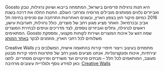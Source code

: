 Goosto היא חנות נרגילות פרימיום בישראל, המתמחה בייבוא ושיווק נרגילות, טבק ואביזרים נלווים ממותגים מובילים מרוסיה ומרחבי העולם. החנות החלה את דרכה בשנת 2016 כמיזם מיקור חוץ בצפון הארץ, ובשנים האחרונות התרחבה עם סניפים בחיפה תל אביב ובכרמיאל. 
האתר מציע מגוון רחב של מוצרים, כולל נרגילות, תערובות עישון, ראשים לנרגילה, גחלים ואביזרים נוספים, לצד מדריכים וטיפים לבחירת המוצרים המתאימים. Goosto שמה דגש על איכות המוצרים ושירות לקוחות מקצועי, ומספקת משלוחים לכל רחבי הארץ, מוזמנים לבקר [באתר המותג]([url](https://www.goosto.co.il/))





Creative Walls מתמחים בעיצוב וייצור חיפויי קירות בהתאמה אישית, המשלבים בין יצירתיות, איכות ופונקציונליות. אנחנו מציעים מגוון רחב של פתרונות חיפוי קירות מבטון מעוצב, המותאמים לכל חלל – מבתים פרטיים ועד משרדים ופרויקטים מסחריים.
לחצו כאן למידע נוסף ולגלריית עיצובים מרהיבה: [Creative Walls](https://www.creativewalls.co.il/)
